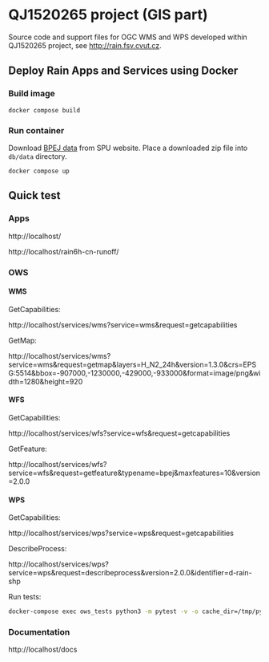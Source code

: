 # QJ1520265 project (GIS part)

Source code and support files for OGC WMS and WPS developed within
QJ1520265 project, see http://rain.fsv.cvut.cz.

## Deploy Rain Apps and Services using Docker

### Build image

```
docker compose build
```

### Run container

Download [BPEJ
data](https://www.spucr.cz/bpej/celostatni-databaze-bpej) from SPU
website. Place a downloaded zip file into `db/data` directory.

```
docker compose up
```

## Quick test

### Apps

http://localhost/

http://localhost/rain6h-cn-runoff/

### OWS

#### WMS

GetCapabilities:

http://localhost/services/wms?service=wms&request=getcapabilities

GetMap:

http://localhost/services/wms?service=wms&request=getmap&layers=H_N2_24h&version=1.3.0&crs=EPSG:5514&bbox=-907000,-1230000,-429000,-933000&format=image/png&width=1280&height=920

#### WFS

GetCapabilities:

http://localhost/services/wfs?service=wfs&request=getcapabilities

GetFeature:

http://localhost/services/wfs?service=wfs&request=getfeature&typename=bpej&maxfeatures=10&version=2.0.0

#### WPS

GetCapabilities:

http://localhost/services/wps?service=wps&request=getcapabilities
    
DescribeProcess:

http://localhost/services/wps?service=wps&request=describeprocess&version=2.0.0&identifier=d-rain-shp
    
Run tests:

```sh
docker-compose exec ows_tests python3 -m pytest -v -o cache_dir=/tmp/pytest_cache_dir ./tests/wps/test_wps.py
```

### Documentation

http://localhost/docs
